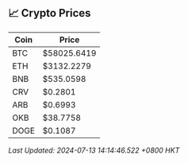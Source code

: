 ## 📈 Crypto Prices

| Coin | Price |
| ---- | ----- |
| BTC | $58025.6419 |
| ETH | $3132.2279 |
| BNB | $535.0598 |
| CRV | $0.2801 |
| ARB | $0.6993 |
| OKB | $38.7758 |
| DOGE | $0.1087 |

_Last Updated: 2024-07-13 14:14:46.522 +0800 HKT_